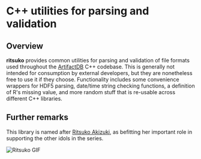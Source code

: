 # C++ utilities for parsing and validation

## Overview

**ritsuko** provides common utilities for parsing and validation of file formats used throughout the [ArtifactDB](https://github.com/ArtifactDB) C++ codebase.
This is generally not intended for consumption by external developers, but they are nonetheless free to use it if they choose.
Functionality includes some convenience wrappers for HDF5 parsing, date/time string checking functions, a definition of R's missing value, 
and more random stuff that is re-usable across different C++ libraries.

## Further remarks

This library is named after [Ritsuko Akizuki](https://myanimelist.net/character/6170/Ritsuko_Akizuki), 
as befitting her important role in supporting the other idols in the series.

![Ritsuko GIF](https://media.tenor.com/I0ED_9E3vnwAAAAd/ritsuko-akizuki-idolmaster.gif)
